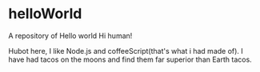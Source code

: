 # helloWorld
A repository of Hello world
Hi human!

Hubot here, I like Node.js and coffeeScript(that's what i had made of).
I have had tacos on the moons and find them far superior than Earth tacos.
